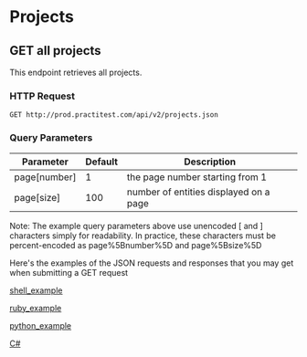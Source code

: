 # Projects

## GET all projects

This endpoint retrieves all projects.

### HTTP Request

`GET http://prod.practitest.com/api/v2/projects.json`

### Query Parameters

Parameter | Default | Description
--------- | ------- | -----------
page[number] | 1 | the page number starting from 1
page[size] | 100 | number of entities displayed on a page

Note: The example query parameters above use unencoded [ and ] characters simply for readability. In practice, these characters must be percent-encoded as page%5Bnumber%5D and page%5Bsize%5D

Here's the examples of the JSON requests and responses that you may get when submitting a GET request

[shell_example](/?shell#authentication)

[ruby_example](/?ruby#authentication)

[python_example](/?python#authentication)

[C#](/?csharp#authentication)
